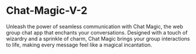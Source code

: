 # Chat-Magic-V-2
Unleash the power of seamless communication with Chat Magic, the web group chat app that enchants your conversations. Designed with a touch of wizardry and a sprinkle of charm, Chat Magic brings your group interactions to life, making every message feel like a magical incantation.
